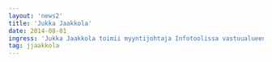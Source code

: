 ```yaml
---
layout: 'news2'
title: 'Jukka Jaakkola'
date: 2014-08-01
ingress: 'Jukka Jaakkola toimii myyntijohtaja Infotoolissa vastuualueenaan yrityksen tehokkaan myyntistrategian kehittäminen sekä Infotoolin brändien tunnettuuden ja yrityksen asiakaskunnan kasvattaminen. Jukka vastaa myös yhteistyöverkoston luomisesta ja markkinoinnin sisältöjen kehittämisestä. Jukka on innostunut nykyaikaisen tietojohtamisen mahdollisuuksista ja monipuolisesta hyödyntämisestä kaikenkokoisissa organisaatioissa.'
tag: jjaakkola
---
```

